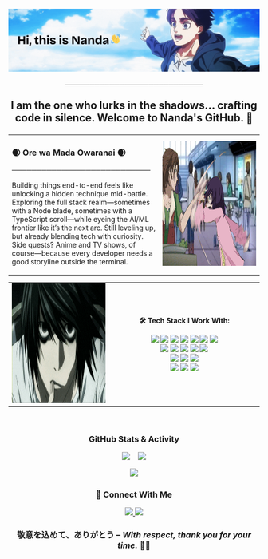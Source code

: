 <p align="center">
  <img src="./assets/head-intro.gif" width="740"/>
</p>
<p align="center">────────────────────────────</p>
<p align="center" style="font-size: 1.5em; font-weight: bold;">
  I am the one who lurks in the shadows... crafting code in silence. Welcome to Nanda's GitHub. 🥷
</p>
<!-- First Row: Paragraph left, GIF right -->
<table width= "100%">
  <tr>
    <!-- Left Side: Text -->
    <td width="60%" valign="top" ">
      <h3>🌒 Ore wa Mada Owaranai 🌒</h3>
      <p align="left">────────────────────────────</p>
      <p>Building things end-to-end feels like unlocking a hidden technique mid-battle. Exploring the full stack realm—sometimes with a Node blade, sometimes with a TypeScript scroll—while eyeing the AI/ML frontier like it’s the next arc. Still leveling up, but already blending tech with curiosity. Side quests? Anime and TV shows, of course—because every developer needs a good storyline outside the terminal.
      </p>
    </td>
    <!-- Right Side: GIF -->
    <td width="40%" align="center">
      <img src="./assets/he-pushed.gif" height="250"/>
    </td>
  </tr>
</table>
<!-- Second Row: GIF left, Tech Stack right -->
<table>
  <tr>
    <!-- Left Side: GIF -->
    <td width="40%" align="center" valign="middle">
      <img src="./assets/dnote-l.gif" height="240" />
    </td>
    <!-- Right Side: Heading + Badges -->
    <td width="60%" align="center" valign="middle">
      <p><strong>🛠️ Tech Stack I Work With:</strong></p>
      <!-- Badges -->
      <p>
        <!-- Web Frontend -->
        <img src="https://img.shields.io/badge/Next.js-000000?style=for-the-badge&logo=nextdotjs&logoColor=white" />
        <img src="https://img.shields.io/badge/TypeScript-3178C6?style=for-the-badge&logo=typescript&logoColor=white" />
        <img src="https://img.shields.io/badge/React-20232A?style=for-the-badge&logo=react&logoColor=61DAFB" />
        <img src="https://img.shields.io/badge/JavaScript-F7DF1E?style=for-the-badge&logo=javascript&logoColor=black" />
        <img src="https://img.shields.io/badge/TailwindCSS-06B6D4?style=for-the-badge&logo=tailwindcss&logoColor=white" />
        <img src="https://img.shields.io/badge/HTML5-E34F26?style=for-the-badge&logo=html5&logoColor=white" />
        <img src="https://img.shields.io/badge/CSS3-1572B6?style=for-the-badge&logo=css3&logoColor=white" /><br/>
        <!-- Backend & DB -->
        <img src="https://img.shields.io/badge/PostgreSQL-4169E1?style=for-the-badge&logo=postgresql&logoColor=white" />
        <img src="https://img.shields.io/badge/MySQL-4479A1?style=for-the-badge&logo=mysql&logoColor=white" />
        <img src="https://img.shields.io/badge/Prisma-2D3748?style=for-the-badge&logo=prisma&logoColor=white" />
        <img src="https://img.shields.io/badge/Node.js-339933?style=for-the-badge&logo=nodedotjs&logoColor=white" />
        <img src="https://img.shields.io/badge/Express.js-000000?style=for-the-badge&logo=express&logoColor=white" /><br/>
        <!-- Languages -->
        <img src="https://img.shields.io/badge/C++-00599C?style=for-the-badge&logo=c%2B%2B&logoColor=white" />
        <img src="https://img.shields.io/badge/Java-ED8B00?style=for-the-badge&logo=openjdk&logoColor=white" />
        <img src="https://img.shields.io/badge/Python-3776AB?style=for-the-badge&logo=python&logoColor=white" /><br/>
        <!-- Tools -->
        <img src="https://img.shields.io/badge/Redux-593D88?style=for-the-badge&logo=redux&logoColor=white" />
        <img src="https://img.shields.io/badge/VS%20Code-007ACC?style=for-the-badge&logo=visualstudiocode&logoColor=white" />
        <img src="https://img.shields.io/badge/Git-F05032?style=for-the-badge&logo=git&logoColor=white" />
      </p>
    </td>
  </tr>
</table>


</br>
<h3 align="center"> GitHub Stats & Activity</h3>

<!-- Stats and Streak Side-by-Side -->
<p align="center">
  <img src="https://github-readme-stats.vercel.app/api?username=Nandavarma&show_icons=true&theme=radical&hide_border=true" height="130"/>
  &nbsp;&nbsp;
  <a href="https://git.io/streak-stats">
    <img src="https://streak-stats.demolab.com?user=Nandavarma&theme=radical" height="130"/>
  </a>
</p>


<!-- Contribution Graph Below -->
<p align="center">
  <img src="https://github-readme-activity-graph.vercel.app/graph?username=Nandavarma&theme=rogue&hide_border=true" />
</p>
<h3 align="center">🤝 Connect With Me</h3>
<p align="center">
  <a href="mailto:nandavarma84@gmail.com">
    <img src="https://img.shields.io/badge/Email-D14836?style=for-the-badge&logo=gmail&logoColor=white" />
  </a>
  <a href="www.linkedin.com/in/nanda-varma-0a050a209" target="_blank">
    <img src="https://img.shields.io/badge/LinkedIn-0077B5?style=for-the-badge&logo=linkedin&logoColor=white" />
  </a>
</p>
<div align="center">
  
### 敬意を込めて、ありがとう – *With respect, thank you for your time.* 🙇‍♂️
</div>





